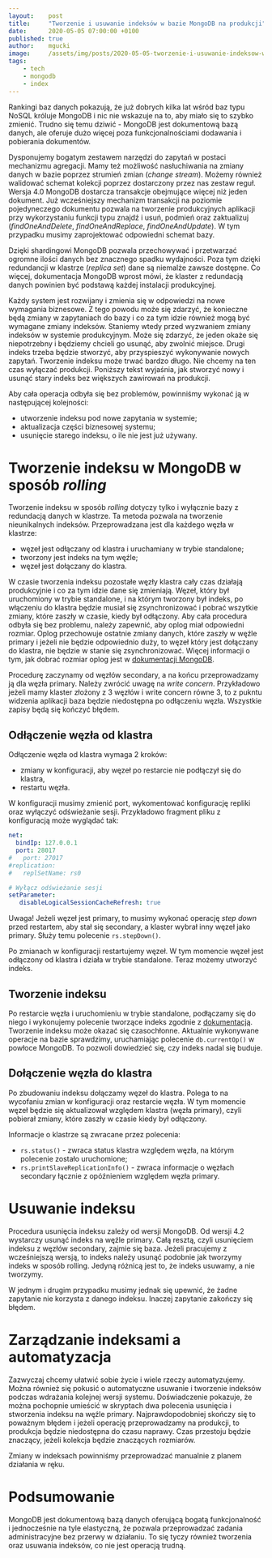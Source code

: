```yaml
---
layout:    post
title:     "Tworzenie i usuwanie indeksów w bazie MongoDB na produkcji"
date:      2020-05-05 07:00:00 +0100
published: true
author:    mgucki
image:     /assets/img/posts/2020-05-05-tworzenie-i-usuwanie-indeksow-w-bazie-mongodb-na-produkcji/indeksy_mongo.png
tags:
    - tech
    - mongodb
    - index
---
```


Rankingi baz danych pokazują, że już dobrych kilka lat wśród baz typu NoSQL króluje MongoDB i nic nie wskazuje na to, aby miało się to szybko zmienić. Trudno się temu dziwić - MongoDB jest dokumentową bazą danych, ale oferuje dużo więcej poza funkcjonalnościami dodawania i pobierania dokumentów.

Dysponujemy bogatym zestawem narzędzi do zapytań w postaci mechanizmu agregacji. Mamy też możliwość nasłuchiwania na zmiany danych w bazie poprzez strumień zmian (_change stream_). Możemy również walidować schemat kolekcji poprzez dostarczony przez nas zestaw reguł. Wersja 4.0 MongoDB dostarcza transakcje obejmujące więcej niż jeden dokument. Już wcześniejszy mechanizm transakcji na poziomie pojedyneczego dokumentu pozwala na tworzenie produkcyjnych aplikacji przy wykorzystaniu funkcji typu znajdź i usuń, podmień oraz zaktualizuj (_findOneAndDelete_, _findOneAndReplace_, _findOneAndUpdate_). W tym przypadku musimy zaprojektować odpowiedni schemat bazy.

Dzięki shardingowi MongoDB pozwala przechowywać i przetwarzać ogromne ilości danych bez znacznego spadku wydajności. Poza tym dzięki redundancji w klastrze (_replica set_) dane są niemalże zawsze dostępne. Co więcej, dokumentacja MongoDB wprost mówi, że klaster z redundacją danych powinien być podstawą każdej instalacji produkcyjnej.

Każdy system jest rozwijany i zmienia się w odpowiedzi na nowe wymagania biznesowe. Z tego powodu może się zdarzyć, że konieczne będą zmiany w zapytaniach do bazy i co za tym idzie również mogą być wymagane zmiany indeksów. Staniemy wtedy przed wyzwaniem zmiany indeksów w systemie produkcyjnym. Może się zdarzyć, że jeden okaże się niepotrzebny i będziemy chcieli go usunąć, aby zwolnić miejsce. Drugi indeks trzeba będzie stworzyć, aby przyspieszyć wykonywanie nowych zapytań. Tworzenie indeksu może trwać bardzo długo. Nie chcemy na ten czas wyłączać produkcji. Poniższy tekst wyjaśnia, jak stworzyć nowy i usunąć stary indeks bez większych zawirowań na produkcji.

Aby cała operacja odbyła się bez problemów, powinniśmy wykonać ją w następującej kolejności:
- utworzenie indeksu pod nowe zapytania w systemie;
- aktualizacja części biznesowej systemu;
- usunięcie starego indeksu, o ile nie jest już używany.

# Tworzenie indeksu w MongoDB w sposób _rolling_

Tworzenie indeksu w sposób _rolling_ dotyczy tylko i wyłącznie bazy z redundacją danych w klastrze. Ta metoda pozwala na tworzenie nieunikalnych indeksów. Przeprowadzana jest dla każdego węzła w klastrze:
- węzeł jest odłączany od klastra i uruchamiany w trybie standalone;
- tworzony jest indeks na tym węźle;
- węzeł jest dołączany do klastra.

W czasie tworzenia indeksu pozostałe węzły klastra cały czas działają produkcyjnie i co za tym idzie dane się zmieniają. Węzeł, który był uruchomiony w trybie standalone, i na którym tworzony był indeks, po włączeniu do klastra będzie musiał się zsynchronizować i pobrać wszytkie zmiany, które zaszły w czasie, kiedy był odłączony. Aby cała procedura odbyła się bez problemu, należy zapewnić, aby oplog miał odpowiedni rozmiar. Oplog przechowuje ostatnie zmiany danych, które zaszły w węźle primary i jeżeli nie będzie odpowiednio duży, to węzeł który jest dołączany do klastra, nie będzie w stanie się zsynchronizować. Więcej informacji o tym, jak dobrać rozmiar oplog jest w [dokumentacji MongoDB](https://docs.mongodb.com/manual/core/replica-set-oplog/#replica-set-oplog-sizing).

Procedurę zaczynamy od węzłów secondary, a na końcu przeprowadzamy ją dla węzła primary. Należy zwrócić uwagę na _write concern_. Przykładowo jeżeli mamy klaster złożony z 3 węzłów i write concern równe 3, to z pukntu widzenia aplikacji baza będzie niedostępna po odłączeniu węzła. Wszystkie zapisy będą się kończyć błędem.

## Odłączenie węzła od klastra

Odłączenie węzła od klastra wymaga 2 kroków:
- zmiany w konfiguracji, aby węzeł po restarcie nie podłączył się do klastra,
- restartu węzła.

W konfiguracji musimy zmienić port, wykomentować konfigurację repliki oraz wyłączyć odświeżanie sesji. Przykładowo fragment pliku z konfiguracją może wyglądać tak:
```yaml
net:
  bindIp: 127.0.0.1
  port: 28017
#   port: 27017
#replication:
#   replSetName: rs0

# Wyłącz odświeżanie sesji
setParameter:
   disableLogicalSessionCacheRefresh: true
```

Uwaga! Jeżeli węzeł jest primary, to musimy wykonać operację _step down_ przed restartem, aby stał się secondary, a klaster wybrał inny węzeł jako primary. Służy temu polecenie `rs.stepDown()`.

Po zmianach w konfiguracji restartujemy węzeł. W tym momencie węzeł jest odłączony od klastra i działa w trybie standalone. Teraz możemy utworzyć indeks.

## Tworzenie indeksu

Po restarcie węzła i uruchomieniu w trybie standalone, podłączamy się do niego i wykonujemy polecenie tworzące indeks zgodnie z [dokumentacją](https://docs.mongodb.com/manual/reference/method/db.collection.createIndex/). Tworzenie indeksu może okazać się czasochłonne. Aktualnie wykonywane operacje na bazie sprawdzimy, uruchamiając polecenie `db.currentOp()` w powłoce MongoDB. To pozwoli dowiedzieć się, czy indeks nadal się buduje.

## Dołączenie węzła do klastra

Po zbudowaniu indeksu dołączamy węzeł do klastra. Polega to na wycofaniu zmian w konfiguracji oraz restarcie węzła. W tym momencie węzeł będzie się aktualizował względem klastra (węzła primary), czyli pobierał zmiany, które zaszły w czasie kiedy był odłączony.

Informacje o klastrze są zwracane przez polecenia:
- `rs.status()` - zwraca status klastra względem węzła, na którym polecenie zostało uruchomione;
- `rs.printSlaveReplicationInfo()` - zwraca informacje o węzłach secondary łącznie z opóźnieniem względem węzła primary.

# Usuwanie indeksu

Procedura usunięcia indeksu zależy od wersji MongoDB. Od wersji 4.2 wystarczy usunąć indeks na węźle primary. Całą resztą, czyli usunięciem indeksu z węzłów secondary, zajmie się baza. Jeżeli pracujemy z wcześniejszą wersją, to indeks należy usunąć podobnie jak tworzymy indeks w sposób rolling. Jedyną różnicą jest to, że indeks usuwamy, a nie tworzymy.

W jednym i drugim przypadku musimy jednak się upewnić, że żadne zapytanie nie korzysta z danego indeksu. Inaczej zapytanie zakończy się błędem.

# Zarządzanie indeksami a automatyzacja

Zazwyczaj chcemy ułatwić sobie życie i wiele rzeczy automatyzujemy. Można również się pokusić o automatyczne usuwanie i tworzenie indeksów podczas wdrażania kolejnej wersji systemu. Doświadczenie pokazuje, że można pochopnie umieścić w skryptach dwa polecenia usunięcia i stworzenia indeksu na węźle primary. Najprawdopodobniej skończy się to poważnym błędem i jeżeli operację przeprowadzamy na produkcji, to produkcja będzie niedostępna do czasu naprawy. Czas przestoju będzie znaczący, jeżeli kolekcja będzie znaczących rozmiarów.

Zmiany w indeksach powinniśmy przeprowadzać manualnie z planem działania w ręku.

# Podsumowanie

MongoDB jest dokumentową bazą danych oferującą bogatą funkcjonalność i jednocześnie na tyle elastyczną, że pozwala przeprowadzać zadania administracyjne bez przerwy w działaniu. To się tyczy również tworzenia oraz usuwania indeksów, co nie jest operacją trudną.
